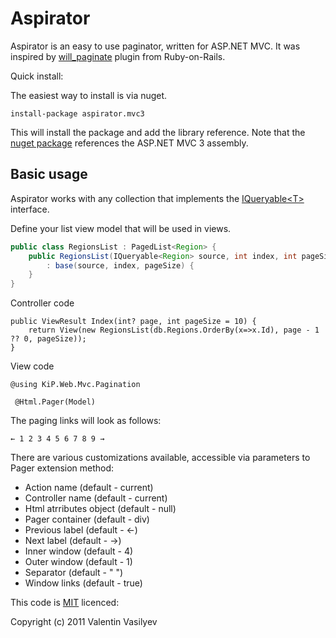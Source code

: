 # Aspirator 
Aspirator is an easy to use paginator, written for ASP.NET MVC.
It was inspired by [will_paginate] plugin from Ruby-on-Rails.

Quick install:

The easiest way to install is via nuget.

```c-sharp
install-package aspirator.mvc3
```

This will install the package and add the library reference.
Note that the [nuget package][nuget_package] references the ASP.NET MVC 3 assembly.

## Basic usage

Aspirator works with any collection that implements the [IQueryable&lt;T&gt;][iqueryable] interface.

Define your list view model that will be used in views.

``` java
public class RegionsList : PagedList<Region> {
	public RegionsList(IQueryable<Region> source, int index, int pageSize)
	    : base(source, index, pageSize) {
	}
}
```

Controller code

```
public ViewResult Index(int? page, int pageSize = 10) {
    return View(new RegionsList(db.Regions.OrderBy(x=>x.Id), page - 1 ?? 0, pageSize));
}
```

View code

```
@using KiP.Web.Mvc.Pagination
```

```
 @Html.Pager(Model)
```

The paging links will look as follows:

```
← 1 2 3 4 5 6 7 8 9 →
```

There are various customizations available, accessible via parameters to Pager extension method: 

* Action name (default - current)
* Controller name (default - current)
* Html atrributes object (default - null)
* Pager container (default - div)
* Previous label (default - &larr;)
* Next label (default - &rarr;)
* Inner window  (default - 4)
* Outer window (default - 1)
* Separator (default - " ")
* Window links (default - true)

This code is [MIT][mit] licenced:

Copyright (c) 2011 Valentin Vasilyev


[nuget_package]: http://nuget.org/List/Packages/Aspirator.MVC3
[iqueryable]: http://msdn.microsoft.com/en-us/library/system.linq.iqueryable.aspx
[mit]: http://www.opensource.org/licenses/mit-license.php
[will_paginate]: https://github.com/mislav/will_paginate